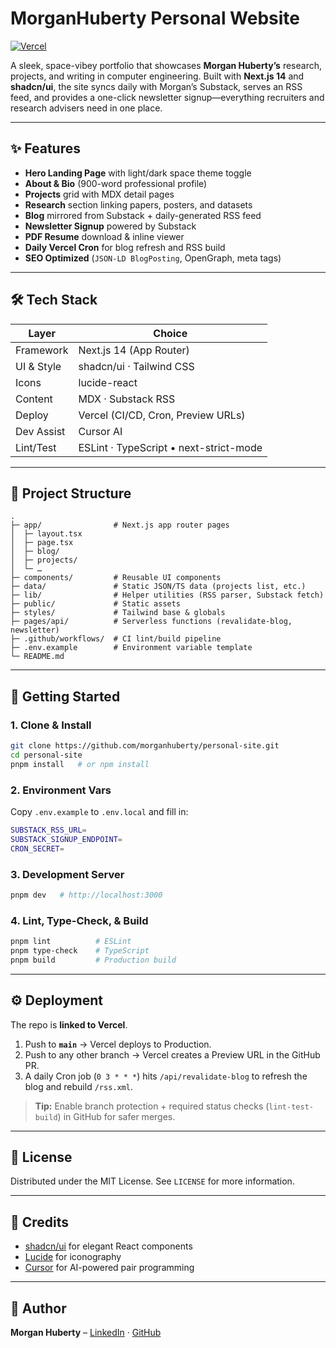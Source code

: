 # MorganHuberty Personal Website

[![Vercel](https://vercelbadge.vercel.app/api/morganhuberty/personal-site)](https://personal-site.vercel.app)

A sleek, space-vibey portfolio that showcases **Morgan Huberty’s** research, projects, and writing in computer engineering.
Built with **Next.js 14** and **shadcn/ui**, the site syncs daily with Morgan’s Substack, serves an RSS feed, and provides a one-click newsletter signup—everything recruiters and research advisers need in one place.

---

## ✨ Features

- **Hero Landing Page** with light/dark space theme toggle
- **About & Bio** (900-word professional profile)
- **Projects** grid with MDX detail pages
- **Research** section linking papers, posters, and datasets
- **Blog** mirrored from Substack + daily-generated RSS feed
- **Newsletter Signup** powered by Substack
- **PDF Resume** download & inline viewer
- **Daily Vercel Cron** for blog refresh and RSS build
- **SEO Optimized** (`JSON-LD BlogPosting`, OpenGraph, meta tags)

---

## 🛠 Tech Stack

| Layer       | Choice                                   |
|-------------|-------------------------------------------|
| Framework   | Next.js 14 (App Router)                  |
| UI & Style  | shadcn/ui · Tailwind CSS                 |
| Icons       | lucide-react                             |
| Content     | MDX · Substack RSS                       |
| Deploy      | Vercel (CI/CD, Cron, Preview URLs)       |
| Dev Assist  | Cursor AI                                |
| Lint/Test   | ESLint · TypeScript • next-strict-mode   |

---

## 📂 Project Structure

```
.
├─ app/                # Next.js app router pages
│  ├─ layout.tsx
│  ├─ page.tsx
│  ├─ blog/
│  ├─ projects/
│  └─ …
├─ components/         # Reusable UI components
├─ data/               # Static JSON/TS data (projects list, etc.)
├─ lib/                # Helper utilities (RSS parser, Substack fetch)
├─ public/             # Static assets
├─ styles/             # Tailwind base & globals
├─ pages/api/          # Serverless functions (revalidate-blog, newsletter)
├─ .github/workflows/  # CI lint/build pipeline
├─ .env.example        # Environment variable template
└─ README.md
```

---

## 🚀 Getting Started

### 1. Clone & Install

```bash
git clone https://github.com/morganhuberty/personal-site.git
cd personal-site
pnpm install   # or npm install
```

### 2. Environment Vars

Copy `.env.example` to `.env.local` and fill in:

```bash
SUBSTACK_RSS_URL=
SUBSTACK_SIGNUP_ENDPOINT=
CRON_SECRET=
```

### 3. Development Server

```bash
pnpm dev   # http://localhost:3000
```

### 4. Lint, Type-Check, & Build

```bash
pnpm lint          # ESLint
pnpm type-check    # TypeScript
pnpm build         # Production build
```

---

## ⚙️ Deployment

The repo is **linked to Vercel**.

1. Push to **`main`** → Vercel deploys to Production.
2. Push to any other branch → Vercel creates a Preview URL in the GitHub PR.
3. A daily Cron job (`0 3 * * *`) hits `/api/revalidate-blog` to refresh the blog and rebuild `/rss.xml`.

> **Tip:** Enable branch protection + required status checks (`lint-test-build`) in GitHub for safer merges.

---

## 📝 License

Distributed under the MIT License. See `LICENSE` for more information.

---

## 🙏 Credits

- [shadcn/ui](https://ui.shadcn.com) for elegant React components
- [Lucide](https://lucide.dev) for iconography
- [Cursor](https://cursor.so) for AI-powered pair programming

---

## 👋 Author

**Morgan Huberty** – [LinkedIn](https://linkedin.com/in/your-profile) · [GitHub](https://github.com/morganhuberty)
